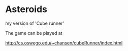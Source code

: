 # Asteroids
my version of 'Cube runner'

The game can be played at 

http://cs.oswego.edu/~chansen/cubeRunner/index.html
